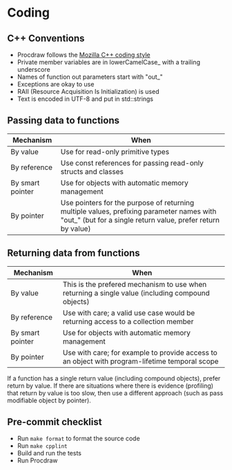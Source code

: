 Coding
======

C++ Conventions
---------------

- Procdraw follows the [Mozilla C++ coding style](https://developer.mozilla.org/en-US/docs/Mozilla/Developer_guide/Coding_Style)
- Private member variables are in lowerCamelCase_ with a trailing underscore
- Names of function out parameters start with "out_"
- Exceptions are okay to use
- RAII (Resource Acquisition Is Initialization) is used
- Text is encoded in UTF-8 and put in std::strings

Passing data to functions
-------------------------

| Mechanism | When |
|-----------|------|
| By value | Use for read-only primitive types |
| By reference | Use const references for passing read-only structs and classes |
| By smart pointer | Use for objects with automatic memory management |
| By pointer | Use pointers for the purpose of returning multiple values, prefixing parameter names with "out_" (but for a single return value, prefer return by value) |

Returning data from functions
-----------------------------

| Mechanism | When |
|-----------|------|
| By value | This is the prefered mechanism to use when returning a single value (including compound objects) |
| By reference | Use with care; a valid use case would be returning access to a collection member |
| By smart pointer | Use for objects with automatic memory management |
| By pointer | Use with care; for example to provide access to an object with program-lifetime temporal scope |

If a function has a single return value (including compound objects),
prefer return by value. If there are situations where there is
evidence (profiling) that return by value is too slow, then use a
different approach (such as pass modifiable object by pointer).

Pre-commit checklist
--------------------

- Run `make format` to format the source code
- Run `make cpplint`
- Build and run the tests
- Run Procdraw
